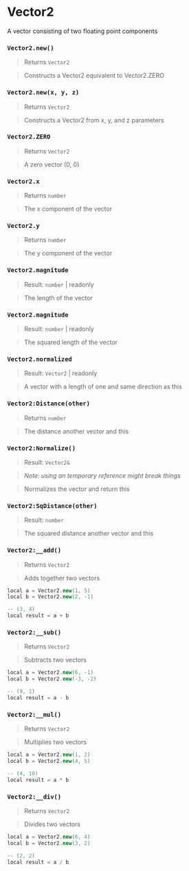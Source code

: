 # Vector2

A vector consisting of two floating point components

### `Vector2.new()`
  > Returns `Vector2`

  > Constructs a Vector2 equivalent to Vector2.ZERO

### `Vector2.new(x, y, z)`
  > Returns `Vector2`

  > Constructs a Vector2 from x, y, and z parameters

### `Vector2.ZERO`
  > Returns `Vector2`
  
  > A zero vector (0, 0)

### `Vector2.x`
  > Returns `number`

  > The x component of the vector

### `Vector2.y`
  > Returns `number`

  > The y component of the vector

### `Vector2.magnitude`
  > Result: `number` | readonly

  > The length of the vector
  
### `Vector2.magnitude`
  > Result: `number` | readonly

  > The squared length of the vector

### `Vector2.normalized`
  > Result: `Vector2` | readonly

  > A vector with a length of one and same direction as this

### `Vector2:Distance(other)`
  > Returns `number`

  > The distance another vector and this

### `Vector2:Normalize()`
  > Result: `Vector2&`
  
  > *Note: using an temporary reference might break things*

  > Normalizes the vector and return this

### `Vector2:SqDistance(other)`
  > Result: `number`

  > The squared distance another vector and this

### `Vector2:__add()`
  > Returns `Vector2`

  > Adds together two vectors
  
  > 
  ```cpp
  local a = Vector2.new(1, 5)
  local b = Vector2.new(2, -1)
  
  -- (3, 4)
  local result = a + b
  ```

### `Vector2:__sub()`
  > Returns `Vector2`

  > Subtracts two vectors
  
  > 
  ```cpp
  local a = Vector2.new(6, -1)
  local b = Vector2.new(-3, -2)
  
  -- (9, 1)
  local result = a - b
  ```
  
### `Vector2:__mul()`
  > Returns `Vector2`

  > Multiplies two vectors
  
  > 
  ```cpp
  local a = Vector2.new(1, 2)
  local b = Vector2.new(4, 5)
  
  -- (4, 10)
  local result = a * b
  ```

### `Vector2:__div()`
  > Returns `Vector2`

  > Divides two vectors

  > 
  ```cpp
  local a = Vector2.new(6, 4)
  local b = Vector2.new(3, 2)
  
  -- (2, 2)
  local result = a / b
  ```